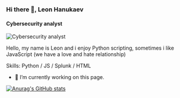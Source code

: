 ### Hi there 👋, Leon Hanukaev
#### Cybersecurity analyst
![Cybersecurity analyst](https://media.licdn.com/dms/image/D4D16AQHHt76bdTdu7g/profile-displaybackgroundimage-shrink_350_1400/0/1693430744973?e=1698883200&v=beta&t=zGAbMIQJvSaeNHGI_RaX4EZEdMiFLAei2teNGxC6tGo)

Hello, my name is Leon and i enjoy Python scripting, sometimes i like JavaScript (we have a love and hate relationship)

Skills: Python / JS / Splunk / HTML 

- 🔭 I’m currently working on this page. 





[![Anurag's GitHub stats](https://github-readme-stats.vercel.app/api?username=leonhanukaev)](https://github.com/anuraghazra/github-readme-stats)
